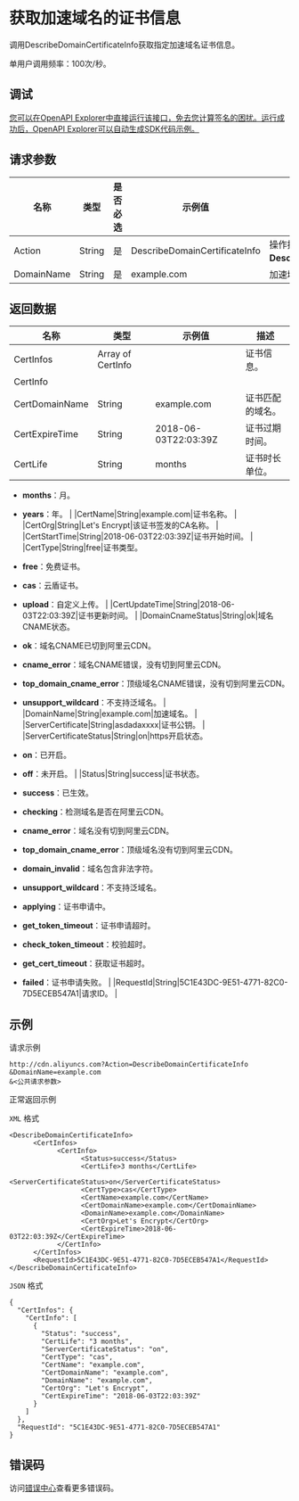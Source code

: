 # 获取加速域名的证书信息

调用DescribeDomainCertificateInfo获取指定加速域名证书信息。

单用户调用频率：100次/秒。

## 调试

[您可以在OpenAPI Explorer中直接运行该接口，免去您计算签名的困扰。运行成功后，OpenAPI Explorer可以自动生成SDK代码示例。](https://api.aliyun.com/#product=Cdn&api=DescribeDomainCertificateInfo&type=RPC&version=2018-05-10)

## 请求参数

|名称|类型|是否必选|示例值|描述|
|--|--|----|---|--|
|Action|String|是|DescribeDomainCertificateInfo|操作接口名，系统规定参数，取值：**DescribeDomainCertificateInfo**。 |
|DomainName|String|是|example.com|加速域名，仅支持单个查询。 |

## 返回数据

|名称|类型|示例值|描述|
|--|--|---|--|
|CertInfos|Array of CertInfo| |证书信息。 |
|CertInfo| | | |
|CertDomainName|String|example.com|证书匹配的域名。 |
|CertExpireTime|String|2018-06-03T22:03:39Z|证书过期时间。 |
|CertLife|String|months|证书时长单位。

 -   **months**：月。
-   **years**：年。 |
|CertName|String|example.com|证书名称。 |
|CertOrg|String|Let's Encrypt|该证书签发的CA名称。 |
|CertStartTime|String|2018-06-03T22:03:39Z|证书开始时间。 |
|CertType|String|free|证书类型。

 -   **free**：免费证书。
-   **cas**：云盾证书。
-   **upload**：自定义上传。 |
|CertUpdateTime|String|2018-06-03T22:03:39Z|证书更新时间。 |
|DomainCnameStatus|String|ok|域名CNAME状态。

 -   **ok**：域名CNAME已切到阿里云CDN。
-   **cname\_error**：域名CNAME错误，没有切到阿里云CDN。
-   **top\_domain\_cname\_error**：顶级域名CNAME错误，没有切到阿里云CDN。
-   **unsupport\_wildcard**：不支持泛域名。 |
|DomainName|String|example.com|加速域名。 |
|ServerCertificate|String|asdadaxxxx|证书公钥。 |
|ServerCertificateStatus|String|on|https开启状态。

 -   **on**：已开启。
-   **off**：未开启。 |
|Status|String|success|证书状态。

 -   **success**：已生效。
-   **checking**：检测域名是否在阿里云CDN。
-   **cname\_error**：域名没有切到阿里云CDN。
-   **top\_domain\_cname\_error**：顶级域名没有切到阿里云CDN。
-   **domain\_invalid**：域名包含非法字符。
-   **unsupport\_wildcard**：不支持泛域名。
-   **applying**：证书申请中。
-   **get\_token\_timeout**：证书申请超时。
-   **check\_token\_timeout**：校验超时。
-   **get\_cert\_timeout**：获取证书超时。
-   **failed**：证书申请失败。 |
|RequestId|String|5C1E43DC-9E51-4771-82C0-7D5ECEB547A1|请求ID。 |

## 示例

请求示例

```
http://cdn.aliyuncs.com?Action=DescribeDomainCertificateInfo
&DomainName=example.com
&<公共请求参数>
```

正常返回示例

`XML` 格式

```
<DescribeDomainCertificateInfo>
	  <CertInfos>
		    <CertInfo>
			      <Status>success</Status>
			      <CertLife>3 months</CertLife>
			      <ServerCertificateStatus>on</ServerCertificateStatus>
			      <CertType>cas</CertType>
			      <CertName>example.com</CertName>
			      <CertDomainName>example.com</CertDomainName>
			      <DomainName>example.com</DomainName>
			      <CertOrg>Let's Encrypt</CertOrg>
			      <CertExpireTime>2018-06-03T22:03:39Z</CertExpireTime>
		    </CertInfo>
	  </CertInfos>
	  <RequestId>5C1E43DC-9E51-4771-82C0-7D5ECEB547A1</RequestId>
</DescribeDomainCertificateInfo>
```

`JSON` 格式

```
{
  "CertInfos": {
    "CertInfo": [
      {
        "Status": "success",
        "CertLife": "3 months",
        "ServerCertificateStatus": "on",
        "CertType": "cas",
        "CertName": "example.com",
        "CertDomainName": "example.com",
        "DomainName": "example.com",
        "CertOrg": "Let's Encrypt",
        "CertExpireTime": "2018-06-03T22:03:39Z"
      }
    ]
  },
  "RequestId": "5C1E43DC-9E51-4771-82C0-7D5ECEB547A1"
}
```

## 错误码

访问[错误中心](https://error-center.alibabacloud.com/status/product/Cdn)查看更多错误码。

